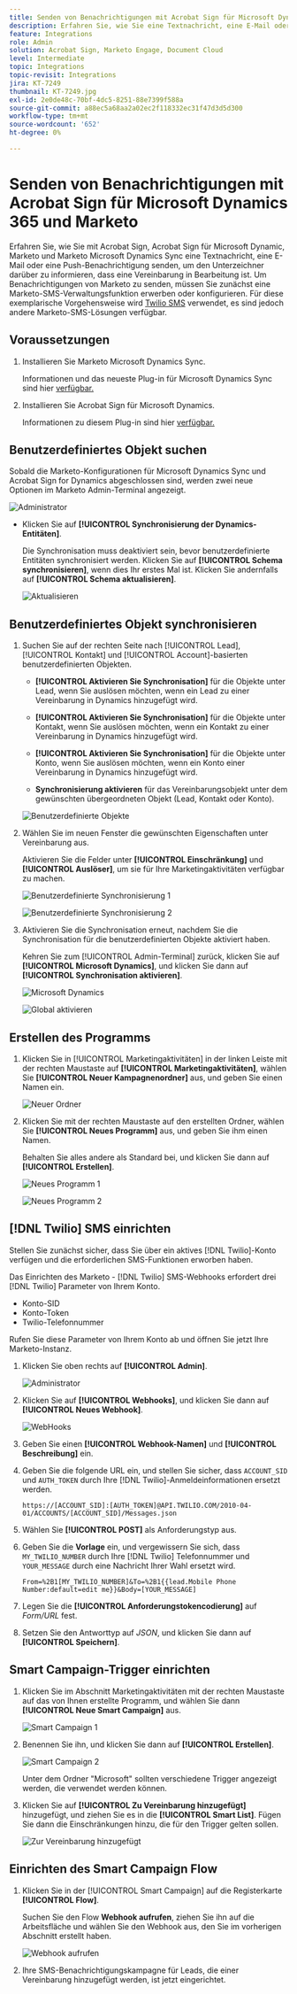 ```yaml
---
title: Senden von Benachrichtigungen mit Acrobat Sign für Microsoft Dynamics 365 und Marketo
description: Erfahren Sie, wie Sie eine Textnachricht, eine E-Mail oder eine Push-Benachrichtigung senden, damit der Unterzeichner weiß, dass eine Vereinbarung in Bearbeitung ist.
feature: Integrations
role: Admin
solution: Acrobat Sign, Marketo Engage, Document Cloud
level: Intermediate
topic: Integrations
topic-revisit: Integrations
jira: KT-7249
thumbnail: KT-7249.jpg
exl-id: 2e0de48c-70bf-4dc5-8251-88e7399f588a
source-git-commit: a88ec5a68aa2a02ec2f118332ec31f47d3d5d300
workflow-type: tm+mt
source-wordcount: '652'
ht-degree: 0%

---
```


# Senden von Benachrichtigungen mit Acrobat Sign für Microsoft Dynamics 365 und Marketo

Erfahren Sie, wie Sie mit Acrobat Sign, Acrobat Sign für Microsoft Dynamic, Marketo und Marketo Microsoft Dynamics Sync eine Textnachricht, eine E-Mail oder eine Push-Benachrichtigung senden, um den Unterzeichner darüber zu informieren, dass eine Vereinbarung in Bearbeitung ist. Um Benachrichtigungen von Marketo zu senden, müssen Sie zunächst eine Marketo-SMS-Verwaltungsfunktion erwerben oder konfigurieren. Für diese exemplarische Vorgehensweise wird [Twilio SMS](https://launchpoint.marketo.com/twilio/twilio-sms-for-marketo/) verwendet, es sind jedoch andere Marketo-SMS-Lösungen verfügbar.

## Voraussetzungen

1. Installieren Sie Marketo Microsoft Dynamics Sync.

   Informationen und das neueste Plug-in für Microsoft Dynamics Sync sind hier [verfügbar.](https://experienceleague.adobe.com/docs/marketo/using/product-docs/crm-sync/microsoft-dynamics/marketo-plugin-releases-for-microsoft-dynamics.html)

1. Installieren Sie Acrobat Sign für Microsoft Dynamics.

   Informationen zu diesem Plug-in sind hier [ verfügbar.](https://helpx.adobe.com/ca/sign/using/microsoft-dynamics-integration-installation-guide.html)

## Benutzerdefiniertes Objekt suchen

Sobald die Marketo-Konfigurationen für Microsoft Dynamics Sync und Acrobat Sign for Dynamics abgeschlossen sind, werden zwei neue Optionen im Marketo Admin-Terminal angezeigt.

![Administrator](assets/adminTerminal.png)

* Klicken Sie auf **[!UICONTROL Synchronisierung der Dynamics-Entitäten]**.

  Die Synchronisation muss deaktiviert sein, bevor benutzerdefinierte Entitäten synchronisiert werden. Klicken Sie auf **[!UICONTROL Schema synchronisieren]**, wenn dies Ihr erstes Mal ist. Klicken Sie andernfalls auf **[!UICONTROL Schema aktualisieren]**.

  ![Aktualisieren](assets/refreshSchema.png)

## Benutzerdefiniertes Objekt synchronisieren

1. Suchen Sie auf der rechten Seite nach [!UICONTROL Lead], [!UICONTROL Kontakt] und [!UICONTROL Account]-basierten benutzerdefinierten Objekten.

   * **[!UICONTROL Aktivieren Sie Synchronisation]** für die Objekte unter Lead, wenn Sie auslösen möchten, wenn ein Lead zu einer Vereinbarung in Dynamics hinzugefügt wird.

   * **[!UICONTROL Aktivieren Sie Synchronisation]** für die Objekte unter Kontakt, wenn Sie auslösen möchten, wenn ein Kontakt zu einer Vereinbarung in Dynamics hinzugefügt wird.

   * **[!UICONTROL Aktivieren Sie Synchronisation]** für die Objekte unter Konto, wenn Sie auslösen möchten, wenn ein Konto einer Vereinbarung in Dynamics hinzugefügt wird.

   * **Synchronisierung aktivieren** für das Vereinbarungsobjekt unter dem gewünschten übergeordneten Objekt (Lead, Kontakt oder Konto).

   ![Benutzerdefinierte Objekte](assets/enableSyncDynamics.png)

1. Wählen Sie im neuen Fenster die gewünschten Eigenschaften unter Vereinbarung aus.

   Aktivieren Sie die Felder unter **[!UICONTROL Einschränkung]** und **[!UICONTROL Auslöser]**, um sie für Ihre Marketingaktivitäten verfügbar zu machen.

   ![Benutzerdefinierte Synchronisierung 1](assets/entitySync1.png)

   ![Benutzerdefinierte Synchronisierung 2](assets/entitySync2.png)

1. Aktivieren Sie die Synchronisation erneut, nachdem Sie die Synchronisation für die benutzerdefinierten Objekte aktiviert haben.

   Kehren Sie zum [!UICONTROL Admin-Terminal] zurück, klicken Sie auf **[!UICONTROL Microsoft Dynamics]**, und klicken Sie dann auf **[!UICONTROL Synchronisation aktivieren]**.

   ![Microsoft Dynamics](assets/microsoftDynamics.png)

   ![Global aktivieren](assets/enableGlobalDynamics.png)

## Erstellen des Programms

1. Klicken Sie in [!UICONTROL Marketingaktivitäten] in der linken Leiste mit der rechten Maustaste auf **[!UICONTROL Marketingaktivitäten]**, wählen Sie **[!UICONTROL Neuer Kampagnenordner]** aus, und geben Sie einen Namen ein.

   ![Neuer Ordner](assets/newFolder.png)

1. Klicken Sie mit der rechten Maustaste auf den erstellten Ordner, wählen Sie **[!UICONTROL Neues Programm]** aus, und geben Sie ihm einen Namen.

   Behalten Sie alles andere als Standard bei, und klicken Sie dann auf **[!UICONTROL Erstellen]**.

   ![Neues Programm 1](assets/newProgram1.png)

   ![Neues Programm 2](assets/newProgram2.png)

## [!DNL Twilio] SMS einrichten

Stellen Sie zunächst sicher, dass Sie über ein aktives [!DNL Twilio]-Konto verfügen und die erforderlichen SMS-Funktionen erworben haben.

Das Einrichten des Marketo - [!DNL Twilio] SMS-Webhooks erfordert drei [!DNL Twilio] Parameter von Ihrem Konto.

* Konto-SID
* Konto-Token
* Twilio-Telefonnummer

Rufen Sie diese Parameter von Ihrem Konto ab und öffnen Sie jetzt Ihre Marketo-Instanz.

1. Klicken Sie oben rechts auf **[!UICONTROL Admin]**.

   ![Administrator](assets/adminTab.png)

1. Klicken Sie auf **[!UICONTROL Webhooks]**, und klicken Sie dann auf **[!UICONTROL Neues Webhook]**.

   ![WebHooks](assets/webhooks.png)

1. Geben Sie einen **[!UICONTROL Webhook-Namen]** und **[!UICONTROL Beschreibung]** ein.

1. Geben Sie die folgende URL ein, und stellen Sie sicher, dass `ACCOUNT_SID` und `AUTH_TOKEN` durch Ihre [!DNL Twilio]-Anmeldeinformationen ersetzt werden.

   ```
   https://[ACCOUNT_SID]:[AUTH_TOKEN]@API.TWILIO.COM/2010-04-01/ACCOUNTS/[ACCOUNT_SID]/Messages.json
   ```

1. Wählen Sie **[!UICONTROL POST]** als Anforderungstyp aus.

1. Geben Sie die **Vorlage** ein, und vergewissern Sie sich, dass `MY_TWILIO_NUMBER` durch Ihre [!DNL Twilio] Telefonnummer und `YOUR_MESSAGE` durch eine Nachricht Ihrer Wahl ersetzt wird.

   ```
   From=%2B1[MY_TWILIO_NUMBER]&To=%2B1{{lead.Mobile Phone Number:default=edit me}}&Body=[YOUR_MESSAGE]
   ```

1. Legen Sie die **[!UICONTROL Anforderungstokencodierung]** auf *Form/URL* fest.

1. Setzen Sie den Antworttyp auf *JSON*, und klicken Sie dann auf **[!UICONTROL Speichern]**.

## Smart Campaign-Trigger einrichten

1. Klicken Sie im Abschnitt Marketingaktivitäten mit der rechten Maustaste auf das von Ihnen erstellte Programm, und wählen Sie dann **[!UICONTROL Neue Smart Campaign]** aus.

   ![Smart Campaign 1](assets/smartCampaign1.png)

1. Benennen Sie ihn, und klicken Sie dann auf **[!UICONTROL Erstellen]**.

   ![Smart Campaign 2](assets/smartCampaign3.png)

   Unter dem Ordner &quot;Microsoft&quot; sollten verschiedene Trigger angezeigt werden, die verwendet werden können.

1. Klicken Sie auf **[!UICONTROL Zu Vereinbarung hinzugefügt]** hinzugefügt, und ziehen Sie es in die **[!UICONTROL Smart List]**. Fügen Sie dann die Einschränkungen hinzu, die für den Trigger gelten sollen.

   ![Zur Vereinbarung hinzugefügt](assets/addedToAgreementDynamics.png)

## Einrichten des Smart Campaign Flow

1. Klicken Sie in der [!UICONTROL Smart Campaign] auf die Registerkarte **[!UICONTROL Flow]**.

   Suchen Sie den Flow **Webhook aufrufen**, ziehen Sie ihn auf die Arbeitsfläche und wählen Sie den Webhook aus, den Sie im vorherigen Abschnitt erstellt haben.

   ![Webhook aufrufen](assets/callWebhook.png)

1. Ihre SMS-Benachrichtigungskampagne für Leads, die einer Vereinbarung hinzugefügt werden, ist jetzt eingerichtet.

